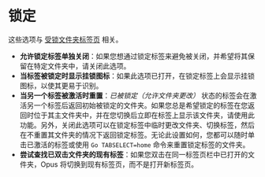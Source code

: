 # 锁定

这些选项与 [受锁文件夹标签页](/Manual/basic_concepts/the_lister/tabs/locked_tabs.zh.md) 相关。

- **允许锁定标签单独关闭**：如果您想通过锁定标签来避免被关闭，并希望将其保留在特定文件夹中，请关闭此选项。
- **当标签被锁定时显示挂锁图标**：如果此选项已打开，在锁定标签上会显示挂锁图标，以使其更易于识别。
- **当另一个标签被激活时重置**：*已被锁定（允许文件夹更改）* 状态的标签会在激活另一个标签后返回初始被锁定的文件夹。如果您总是希望锁定的标签在您返回时位于其主文件夹中，并在您切换后立即在标签上显示该文件夹，请使用此功能。另外，关闭此选项可以在锁定标签中临时更改文件夹、切换标签，然后在不重置其文件夹的情况下返回锁定标签。无论此设置如何，您都可以随时单击已激活的标签或使用 `Go TABSELECT=home` 命令来重置锁定标签的文件夹。
- **尝试查找已双击文件夹的现有标签**：如果您双击在同一标签页栏中已打开的文件夹，Opus 将切换到现有标签页，而不是打开新标签页。